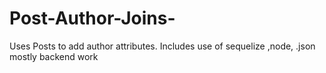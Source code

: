 # Post-Author-Joins-
Uses Posts to add author attributes. Includes use of sequelize ,node, .json mostly backend work 
